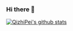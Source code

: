 ### Hi there 👋

<!--
**QizhiPei/QizhiPei** is a ✨ _special_ ✨ repository because its `README.md` (this file) appears on your GitHub profile.

Here are some ideas to get you started:

- 🔭 I’m currently working on ...
- 🌱 I’m currently learning ...
- 👯 I’m looking to collaborate on ...
- 🤔 I’m looking for help with ...
- 💬 Ask me about ...
- 📫 How to reach me: ...
- 😄 Pronouns: ...
- ⚡ Fun fact: ...
-->

[![QizhiPei's github stats](https://github-readme-stats.vercel.app/api?username=QizhiPei)](https://github.com/anuraghazra/github-readme-stats)
